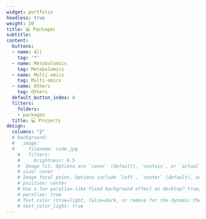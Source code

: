 ```yaml
---
widget: portfolio
headless: true
weight: 20
title: 💻 Packages
subtitle: 
content:
  buttons:
  - name: All
    tag: '*'
  - name: Metabolomics
    tag: Metabolomics
  - name: Multi-omics
    tag: Multi-omics
  - name: Others
    tag: Others
  default_button_index: 0
  filters:
    folders:
    - packages
  title: 💻 Projects
design:
  columns: "2"
  # background:
  #   image:
  #     filename: code.jpg
    #   filters:
    #     brightness: 0.5
    #  Image fit. Options are `cover` (default), `contain`, or `actual` size.
    # size: cover
    # Image focal point. Options include `left`, `center` (default), or `right`.
    # position: center
    # Use a fun parallax-like fixed background effect on desktop? true/false
    # parallax: true
    # Text color (true=light, false=dark, or remove for the dynamic theme color).
    # text_color_light: true
---
```

